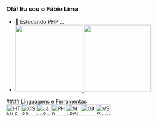 ### Olá! Eu sou o Fábio Lima

- 🌱 Estudando PHP ...
- <div>
  <a href="https://github.com/FabioCorreiaLima/FabioCorreiaLima">
  <img height="180em" src="https://github-readme-stats.vercel.app/api?username=FabioCorreiaLima&show_icons=true&theme=tokyonight"/>
  <img height="180em" src="https://github-readme-stats.vercel.app/api/top-langs/?username=FabioCorreiaLima&layout=compact&theme=tokyonight"/>
</div>
 #### Linguagens e Ferramentas

<div style="display: flex; align-items: center;">
  <img align="center" alt="HTML5" height="30" width="40" src="https://cdn.jsdelivr.net/gh/devicons/devicon/icons/html5/html5-original.svg"/>
  <img align="center" alt="CSS3" height="30" width="40" src="https://cdn.jsdelivr.net/gh/devicons/devicon/icons/css3/css3-original.svg"/>
  <img align="center" alt="JavaScript" height="30" width="40" src="https://cdn.jsdelivr.net/gh/devicons/devicon/icons/javascript/javascript-original.svg"/>
  <img align="center" alt="PHP" height="30" width="40" src="https://cdn.jsdelivr.net/gh/devicons/devicon/icons/php/php-original.svg"/>
  <img align="center" alt="MySQL" height="30" width="40" src="https://cdn.jsdelivr.net/gh/devicons/devicon/icons/mysql/mysql-original.svg"/>
  <img align="center" alt="Git" height="30" width="40" src="https://cdn.jsdelivr.net/gh/devicons/devicon/icons/git/git-original.svg"/>
  <img align="center" alt="VSCode" height="30" width="40" src="https://cdn.jsdelivr.net/gh/devicons/devicon/icons/vscode/vscode-original.svg"/>
</div>



